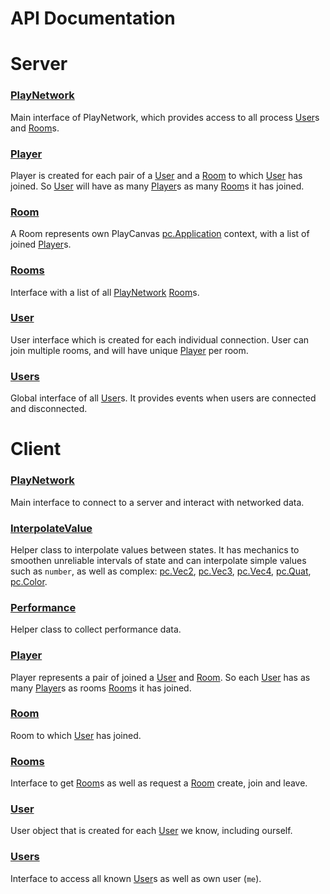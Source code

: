 # API Documentation

# Server


### <a href='./server/PlayNetwork.md'>PlayNetwork</a>  
Main interface of PlayNetwork, which provides access to all process [User](./server/User.md)s and [Room](./server/Room.md)s.

### <a href='./server/Player.md'>Player</a>  
Player is created for each pair of a [User](./server/User.md) and a [Room](./server/Room.md) to which [User](./server/User.md) has joined. So [User](./server/User.md) will have as many [Player](./server/Player.md)s as many [Room](./server/Room.md)s it has joined.

### <a href='./server/Room.md'>Room</a>  
A Room represents own PlayCanvas [pc.Application] context, with a list of joined [Player](./server/Player.md)s.

### <a href='./server/Rooms.md'>Rooms</a>  
Interface with a list of all [PlayNetwork](./server/PlayNetwork.md) [Room](./server/Room.md)s.

### <a href='./server/User.md'>User</a>  
User interface which is created for each individual connection. User can join multiple rooms, and will have unique [Player](./server/Player.md) per room.

### <a href='./server/Users.md'>Users</a>  
Global interface of all [User](./server/User.md)s. It provides events when users are connected and disconnected.




# Client


### <a href='./client/PlayNetwork.md'>PlayNetwork</a>  
Main interface to connect to a server and interact with networked data.

### <a href='./client/InterpolateValue.md'>InterpolateValue</a>  
Helper class to interpolate values between states. It has mechanics to smoothen unreliable intervals of state and can interpolate simple values such as `number`, as well as complex: [pc.Vec2], [pc.Vec3], [pc.Vec4], [pc.Quat], [pc.Color].

### <a href='./client/Performance.md'>Performance</a>  
Helper class to collect performance data.

### <a href='./client/Player.md'>Player</a>  
Player represents a pair of joined a [User](./client/User.md) and [Room](./client/Room.md). So each [User](./client/User.md) has as many [Player](./client/Player.md)s as rooms [Room](./client/Room.md)s it has joined.

### <a href='./client/Room.md'>Room</a>  
Room to which [User](./client/User.md) has joined.

### <a href='./client/Rooms.md'>Rooms</a>  
Interface to get [Room](./client/Room.md)s as well as request a [Room](./client/Room.md) create, join and leave.

### <a href='./client/User.md'>User</a>  
User object that is created for each [User](./client/User.md) we know, including ourself.

### <a href='./client/Users.md'>Users</a>  
Interface to access all known [User](./client/User.md)s as well as own user (`me`).



[pc.Application]: https://developer.playcanvas.com/en/api/pc.Application.html  
[pc.Vec2]: https://developer.playcanvas.com/en/api/pc.Vec2.html  
[pc.Vec3]: https://developer.playcanvas.com/en/api/pc.Vec3.html  
[pc.Vec4]: https://developer.playcanvas.com/en/api/pc.Vec4.html  
[pc.Quat]: https://developer.playcanvas.com/en/api/pc.Quat.html  
[pc.Color]: https://developer.playcanvas.com/en/api/pc.Color.html  
